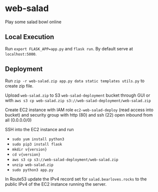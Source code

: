 # web-salad
Play some salad bowl online


## Local Execution
Run `export FLASK_APP=app.py` and `flask run`. By default serve at `localhost:5000`.

## Deployment
Run `zip -r web-salad.zip app.py data static templates utils.py` to create zip file.

Upload `web-salad.zip` to S3 `web-salad-deployment` bucket through GUI or with `aws s3 cp web-salad.zip s3://web-salad-deployment/web-salad.zip`

Create EC2 instance with IAM role `ec2-web-salad-deploy` (read access into bucket) and security group with http (80) and ssh (22) open inbound from all (0.0.0.0/0)

SSH into the EC2 instance and run 
- `sudo yum install python3`
- `sudo pip3 install flask`
- `mkdir v{version}`
- `cd v{version}`
- `aws s3 cp s3://web-salad-deployment/web-salad.zip`
- `unzip web-salad.zip`
- `sudo python3 app.py`

In Route53 update the IPv4 record set for `salad.bearloves.rocks` to the public IPv4 of the EC2 instance running the server.
